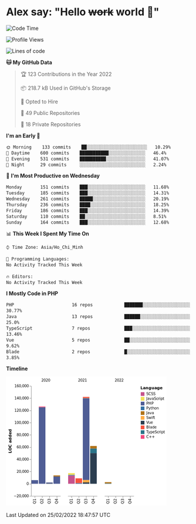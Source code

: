 # Alex say: "Hello ~~work~~ world 🐾"

<!--START_SECTION:waka-->
![Code Time](http://img.shields.io/badge/Code%20Time-837%20hrs%2057%20mins-blue)

![Profile Views](http://img.shields.io/badge/Profile%20Views-1-blue)

![Lines of code](https://img.shields.io/badge/From%20Hello%20World%20I%27ve%20Written-381%20Thousand%20lines%20of%20code-blue)

**🐱 My GitHub Data** 

> 🏆 123 Contributions in the Year 2022
 > 
> 📦 218.7 kB Used in GitHub's Storage 
 > 
> 💼 Opted to Hire
 > 
> 📜 49 Public Repositories 
 > 
> 🔑 18 Private Repositories  
 > 
**I'm an Early 🐤** 

```text
🌞 Morning    133 commits    ██░░░░░░░░░░░░░░░░░░░░░░░   10.29% 
🌆 Daytime    600 commits    ███████████░░░░░░░░░░░░░░   46.4% 
🌃 Evening    531 commits    ██████████░░░░░░░░░░░░░░░   41.07% 
🌙 Night      29 commits     ░░░░░░░░░░░░░░░░░░░░░░░░░   2.24%

```
📅 **I'm Most Productive on Wednesday** 

```text
Monday       151 commits    ███░░░░░░░░░░░░░░░░░░░░░░   11.68% 
Tuesday      185 commits    ███░░░░░░░░░░░░░░░░░░░░░░   14.31% 
Wednesday    261 commits    █████░░░░░░░░░░░░░░░░░░░░   20.19% 
Thursday     236 commits    ████░░░░░░░░░░░░░░░░░░░░░   18.25% 
Friday       186 commits    ███░░░░░░░░░░░░░░░░░░░░░░   14.39% 
Saturday     110 commits    ██░░░░░░░░░░░░░░░░░░░░░░░   8.51% 
Sunday       164 commits    ███░░░░░░░░░░░░░░░░░░░░░░   12.68%

```


📊 **This Week I Spent My Time On** 

```text
⌚︎ Time Zone: Asia/Ho_Chi_Minh

💬 Programming Languages: 
No Activity Tracked This Week

🔥 Editors: 
No Activity Tracked This Week

```

**I Mostly Code in PHP** 

```text
PHP                      16 repos            ███████░░░░░░░░░░░░░░░░░░   30.77% 
Java                     13 repos            ██████░░░░░░░░░░░░░░░░░░░   25.0% 
TypeScript               7 repos             ███░░░░░░░░░░░░░░░░░░░░░░   13.46% 
Vue                      5 repos             ██░░░░░░░░░░░░░░░░░░░░░░░   9.62% 
Blade                    2 repos             █░░░░░░░░░░░░░░░░░░░░░░░░   3.85%

```


**Timeline**

![Chart not found](https://raw.githubusercontent.com/alexzvn/alexzvn/main/charts/bar_graph.png) 


 Last Updated on 25/02/2022 18:47:57 UTC
<!--END_SECTION:waka-->
